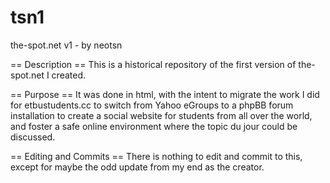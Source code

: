 tsn1
====

the-spot.net v1 - by neotsn

== Description ==
This is a historical repository of the first version of the-spot.net I created.

== Purpose ==
It was done in html, with the intent to migrate the work I did for etbustudents.cc to
switch from Yahoo eGroups to a phpBB forum installation to create a social website for
students from all over the world, and foster a safe online environment where the topic
du jour could be discussed.

== Editing and Commits ==
There is nothing to edit and commit to this, except for maybe the odd update from my end
as the creator.
